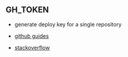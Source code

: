GH_TOKEN
----
- generate deploy key for a single repository

- [github guides](https://developer.github.com/guides/managing-deploy-keys/)
- [stackoverflow](http://stackoverflow.com/questions/18027115/committing-via-travis-ci-failing)
